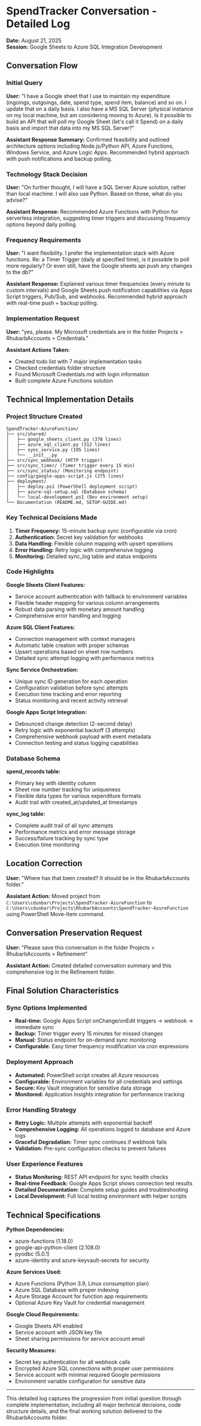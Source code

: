 # SpendTracker Conversation - Detailed Log

**Date:** August 21, 2025  
**Session:** Google Sheets to Azure SQL Integration Development

## Conversation Flow

### Initial Query
**User:** "I have a Google sheet that I use to maintain my expenditure (ingoings, outgoings, date, spend type, spend item, balance) and so on. I update that on a daily basis. I also have a MS SQL Server (physical instance on my local machine, but am considering moving to Azure). Is it possible to build an API that will poll my Google Sheet (let's call it Spend) on a daily basis and import that data into my MS SQL Server?"

**Assistant Response Summary:** Confirmed feasibility and outlined architecture options including Node.js/Python API, Azure Functions, Windows Service, and Azure Logic Apps. Recommended hybrid approach with push notifications and backup polling.

### Technology Stack Decision
**User:** "On further thought, I will have a SQL Server Azure solution, rather than local machine. I will also use Python. Based on those, what do you advise?"

**Assistant Response:** Recommended Azure Functions with Python for serverless integration, suggesting timer triggers and discussing frequency options beyond daily polling.

### Frequency Requirements
**User:** "I want flexibility. I prefer the implementation stack with Azure functions. Re: a Timer Trigger (daily at specified time), is it possible to poll more regularly? Or even still, have the Google sheets api push any changes to the db?"

**Assistant Response:** Explained various timer frequencies (every minute to custom intervals) and Google Sheets push notification capabilities via Apps Script triggers, Pub/Sub, and webhooks. Recommended hybrid approach with real-time push + backup polling.

### Implementation Request
**User:** "yes, please. My Microsoft credentials are in the folder Projects > RhubarbAccounts > Credentials."

**Assistant Actions Taken:**
- Created todo list with 7 major implementation tasks
- Checked credentials folder structure
- Found Microsoft Credentials.md with login information
- Built complete Azure Functions solution

## Technical Implementation Details

### Project Structure Created
```
SpendTracker-AzureFunction/
├── src/shared/
│   ├── google_sheets_client.py (378 lines)
│   ├── azure_sql_client.py (312 lines)  
│   ├── sync_service.py (195 lines)
│   └── __init__.py
├── src/sync_webhook/ (HTTP trigger)
├── src/sync_timer/ (Timer trigger every 15 min)
├── src/sync_status/ (Monitoring endpoint)
├── config/google-apps-script.js (275 lines)
├── deployment/
│   ├── deploy.ps1 (PowerShell deployment script)
│   ├── azure-sql-setup.sql (Database schema)
│   └── local-development.ps1 (Dev environment setup)
└── Documentation (README.md, SETUP-GUIDE.md)
```

### Key Technical Decisions Made
1. **Timer Frequency:** 15-minute backup sync (configurable via cron)
2. **Authentication:** Secret key validation for webhooks
3. **Data Handling:** Flexible column mapping with upsert operations
4. **Error Handling:** Retry logic with comprehensive logging
5. **Monitoring:** Detailed sync_log table and status endpoints

### Code Highlights

**Google Sheets Client Features:**
- Service account authentication with fallback to environment variables
- Flexible header mapping for various column arrangements
- Robust data parsing with monetary amount handling
- Comprehensive error handling and logging

**Azure SQL Client Features:**
- Connection management with context managers
- Automatic table creation with proper schemas
- Upsert operations based on sheet row numbers
- Detailed sync attempt logging with performance metrics

**Sync Service Orchestration:**
- Unique sync ID generation for each operation
- Configuration validation before sync attempts
- Execution time tracking and error reporting
- Status monitoring and recent activity retrieval

**Google Apps Script Integration:**
- Debounced change detection (2-second delay)
- Retry logic with exponential backoff (3 attempts)
- Comprehensive webhook payload with event metadata
- Connection testing and status logging capabilities

### Database Schema
**spend_records table:**
- Primary key with identity column
- Sheet row number tracking for uniqueness
- Flexible data types for various expenditure formats
- Audit trail with created_at/updated_at timestamps

**sync_log table:**
- Complete audit trail of all sync attempts
- Performance metrics and error message storage
- Success/failure tracking by sync type
- Execution time monitoring

## Location Correction
**User:** "Where has that been created? It should be in the RhubarbAccounts folder."

**Assistant Action:** Moved project from `C:\Users\cdunbar\Projects\SpendTracker-AzureFunction` to `C:\Users\cdunbar\Projects\RhubarbAccounts\SpendTracker-AzureFunction` using PowerShell Move-Item command.

## Conversation Preservation Request
**User:** "Please save this conversation in the folder Projects > RhubarbAccounts > Refinement"

**Assistant Action:** Created detailed conversation summary and this comprehensive log in the Refinement folder.

## Final Solution Characteristics

### Sync Options Implemented
- **Real-time:** Google Apps Script onChange/onEdit triggers → webhook → immediate sync
- **Backup:** Timer trigger every 15 minutes for missed changes
- **Manual:** Status endpoint for on-demand sync monitoring
- **Configurable:** Easy timer frequency modification via cron expressions

### Deployment Approach
- **Automated:** PowerShell script creates all Azure resources
- **Configurable:** Environment variables for all credentials and settings
- **Secure:** Key Vault integration for sensitive data storage
- **Monitored:** Application Insights integration for performance tracking

### Error Handling Strategy
- **Retry Logic:** Multiple attempts with exponential backoff
- **Comprehensive Logging:** All operations logged to database and Azure logs
- **Graceful Degradation:** Timer sync continues if webhook fails
- **Validation:** Pre-sync configuration checks to prevent failures

### User Experience Features
- **Status Monitoring:** REST API endpoint for sync health checks
- **Real-time Feedback:** Google Apps Script shows connection test results
- **Detailed Documentation:** Complete setup guides and troubleshooting
- **Local Development:** Full local testing environment with helper scripts

## Technical Specifications

**Python Dependencies:**
- azure-functions (1.18.0)
- google-api-python-client (2.108.0)
- pyodbc (5.0.1)
- azure-identity and azure-keyvault-secrets for security

**Azure Services Used:**
- Azure Functions (Python 3.9, Linux consumption plan)
- Azure SQL Database with proper indexing
- Azure Storage Account for function app requirements
- Optional Azure Key Vault for credential management

**Google Cloud Requirements:**
- Google Sheets API enabled
- Service account with JSON key file
- Sheet sharing permissions for service account email

**Security Measures:**
- Secret key authentication for all webhook calls
- Encrypted Azure SQL connections with proper user permissions
- Service account with minimal required Google permissions
- Environment variable configuration for sensitive data

---

This detailed log captures the progression from initial question through complete implementation, including all major technical decisions, code structure details, and the final working solution delivered to the RhubarbAccounts folder.